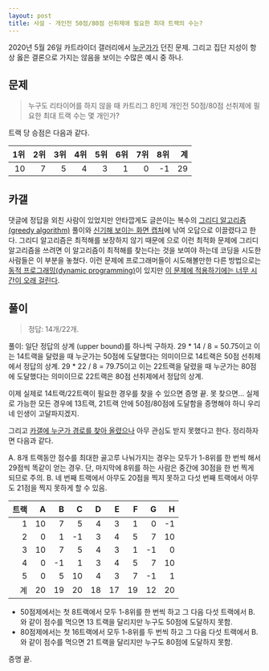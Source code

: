```yaml
---
layout: post
title: 사설 - 개인전 50점/80점 선취제애 필요한 최대 트랙의 수는?
---
```


2020년 5월 26일 카트라이더 갤러리에서 [누군가가](https://gall.dcinside.com/board/view/?id=kart&no=1972704) 던진 문제. 그리고 집단 지성이 항상 옳은 결론으로 가지는 않음을 보이는 수많은 예시 중 하나. 

## 문제 

> 누구도 리타이어를 하지 않을 때 카트리그 8인제 개인전 50점/80점 선취제에 필요한 최대 트랙 수는 몇 개인가?

트랙 당 승점은 다음과 같다. 

| 1위 | 2위 | 3위 | 4위 | 5위 | 6위 | 7위 | 8위 | 계 |
|---:|---:|---:|---:|---:|---:|---:|---:|---:|
| 10 | 7 | 5 | 4 | 3 | 1 | 0 | -1 | 29 |

## 카갤 

댓글에 정답을 외친 사람이 있었지만 안타깝게도 글쓴이는 복수의 [그리디 알고리즘(greedy algorithm)](https://en.wikipedia.org/wiki/Greedy_algorithm) 풀이와 [신기해 보이는 화면 캡처](https://gall.dcinside.com/board/view/?id=kart&no=1972908)에 낚여 오답으로 이끌렸다고 한다. 
그리디 알고리즘은 최적해를 보장하지 않기 때문에 으로 이런 최적화 문제에 그리디 알고리즘을 쓰려면 이 알고리즘이 최적해를 찾는다는 것을 보여야 하는데 코딩을 시도한 사람들은 이 부분을 놓쳤다.
이런 문제에 프로그래머들이 시도해볼만한 다른 방법으로는 [동적 프로그래밍(dynamic programming)](https://en.wikipedia.org/wiki/Dynamic_programming)이 있지만 [이 문제에 적용하기에는 너무 시간이 오래 걸린다](https://gall.dcinside.com/board/view/?id=kart&no=1972908).

## 풀이

> 정답: 14개/22개.



풀이: 일단 정답의 상계 (upper bound)를 하나씩 구하자. 29 * 14 / 8 = 50.75이고 이는 14트랙을 달렸을 때 누군가는 50점에 도달했다는 의미이므로 14트랙은 50점 선취제에서 정답의 상계. 
29 * 22 / 8 = 79.75이고 이는 22트랙을 달렸을 때 누군가는 80점에 도달했다는 의미이므로 22트랙은 80점 선취제에서 정답의 상계.

이제 실제로 14트랙/22트랙이 필요한 경우를 찾을 수 있으면 증명 끝. 못 찾으면... 실제로 가능한 모든 경우에 13트랙, 21트랙 안에 50점/80점에 도달함을 증명해야 하니 우리네 인생이 고달파지겠지.

그리고 [카갤에 누군가 경로를 찾아 올렸으나](https://gall.dcinside.com/board/view/?id=kart&no=1972775) 아무 관심도 받지 못했다고 한다.
정리하자면 다음과 같다.

A. 8개 트랙동안 점수를 최대한 골고루 나눠가지는 경우는 모두가 1-8위를 한 번씩 해서 29점씩 똑같이 얻는 경우. 단, 마지막에 8위를 하는 사람은 중간에 30점을 한 번 찍게 되므로 주의. 
B. 네 번째 트랙에서 아무도 20점을 찍지 못하고 다섯 번째 트랙에서 아무도 21점을 찍지 못하게 할 수 있음.

| 트랙 | A | B | C | D | E | F | G | H |
|---:|---:|---:|---:|---:|---:|---:|---:|---:|
| 1 | 10 | 7 | 5 | 4 | 3 | 1 | 0 | -1 |
| 2 | 0 | 1 | -1 | 3 | 4 | 5 | 7 | 10 |
| 3 | 10 | 7 | 5 | 4 | 3 | 1 | -1 | 0 |
| 4 | 0 | -1 | 1 | 3 | 4 | 5 | 7 | 10 |
| 5 | 0 | 5 | 10 | 4 | 3 | 7 | -1 | 1 |
| 계 | 20 | 19 | 20 | 18 | 17 | 19 | 12 | 20 |

- 50점제에서는 첫 8트랙에서 모두 1-8위를 한 번씩 하고 그 다음 다섯 트랙에서 B. 와 같이 점수를 먹으면 13 트랙을 달리지만 누구도 50점에 도달하지 못함. 
- 80점제에서는 첫 16트랙에서 모두 1-8위를 두 번씩 하고 그 다음 다섯 트랙에서 B. 와 같이 점수를 먹으면 21 트랙을 달리지만 누구도 80점에 도달하지 못함. 

증명 끝. 

